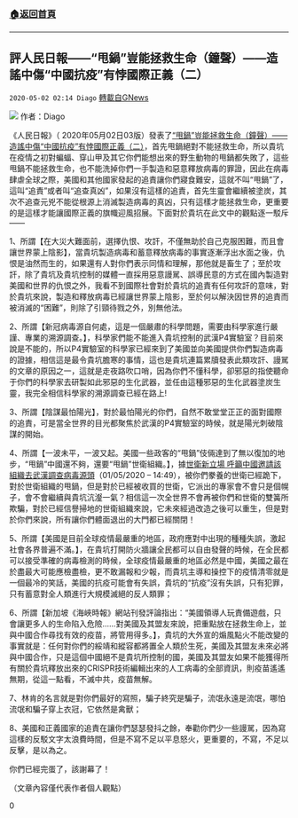 ###  [:house:返回首頁](https://github.com/ourhimalayas/txt)
---

## 評人民日報——“甩鍋”豈能拯救生命（鐘聲）——造謠中傷“中國抗疫”有悖國際正義（二）
`2020-05-02 02:14 Diago` [轉載自GNews](https://gnews.org/zh-hant/191781/)

![](https://s3.amazonaws.com/gnews-media-offload/wp-content/uploads/2020/05/02021051/WhatsApp_Image_2020-04-23_at_18.58.05.jpeg)
作者：Diago

《人民日報》（ 2020年05月02日03版）發表了[“甩鍋”豈能拯救生命（鐘聲）——造謠中傷“中國抗疫”有悖國際正義（二）](http://paper.people.com.cn/rmrb/html/2020-05/02/nw.D110000renmrb_20200502_2-03.htm)，首先甩鍋絕對不能拯救生命，所以貴坑在疫情之初對蝙蝠、穿山甲及其它你們能想出來的野生動物的甩鍋都失敗了，這些甩鍋不能拯救生命，也不能洗掉你們一手製造和惡意釋放病毒的罪證，因此在病毒肆虐全球之際，美國和其他國家發起的追責讓你們寢食難安，這就不叫“甩鍋”了，這叫“追責”或者叫“追查真凶”，如果沒有這樣的追責，首先生靈會繼續被塗炭，其次不追查元兇不能從根源上消滅製造病毒的真凶，只有這樣才能拯救生命，更重要的是這樣才能讓國際正義的旗幟迎風招展。下面對於貴坑在此文中的觀點逐一駁斥——

1、所謂【在大災大難面前，選擇仇恨、攻訐，不僅無助於自己克服困難，而且會讓世界蒙上陰影】，當貴坑製造病毒和蓄意釋放病毒的事實逐漸浮出水面之後，仇恨是油然而生的，如果還有人對你們表示同情和理解，那他就是畜生了；至於攻訐，除了貴坑及貴坑控制的媒體一直採用惡意謾駡、誤導民意的方式在國內製造對美國和世界的仇恨之外，我看不到國際社會對於貴坑的追責有任何攻訐的意味，對於貴坑來說，製造和釋放病毒已經讓世界蒙上陰影，至於何以解決因世界的追責而被消滅的“困難”，則除了引頸待戮之外，別無他法。

2、所謂【新冠病毒源自何處，這是一個嚴肅的科學問題，需要由科學家進行嚴謹、專業的溯源調查。】，科學家們能不能進入貴坑控制的武漢P4實驗室？目前來說是不能的，所以P4實驗室的科學家已經來到了美國並向美國提供你們製造病毒的證據，相信這是最令貴坑膽寒的事情，這也是貴坑連篇累牘發表此類攻訐、謾駡的文章的原因之一，這就是走夜路吹口哨，因為你們不懂科學，卻邪惡的指使聽命于你們的科學家去研製如此邪惡的生化武器，並任由這種邪惡的生化武器塗炭生靈，我完全相信科學家的溯源調查已經在路上!

3、所謂【陰謀最怕陽光】，對於最怕陽光的你們，自然不敢堂堂正正的面對國際的追責，可是當全世界的目光都聚焦於武漢的P4實驗室的時候，就是陽光刺破陰謀的開始。

4、所謂【一波未平，一波又起。美國一些政客的“甩鍋”伎倆達到了無以復加的地步，“甩鍋”中國還不夠，還要“甩鍋”世衛組織。】，據[世衛新立場 呼籲中國邀請該組織去武漢調查病毒源頭](http://www.rfi.fr/cn/%E7%94%9F%E6%80%81/20200501-%E4%B8%96%E5%8D%AB%E6%96%B0%E7%AB%8B%E5%9C%BA-%E5%91%BC%E5%90%81%E4%B8%AD%E5%9B%BD%E9%82%80%E8%AF%B7%E8%AF%A5%E7%BB%84%E7%BB%87%E5%8E%BB%E6%AD%A6%E6%B1%89%E8%B0%83%E6%9F%A5%E7%97%85%E6%AF%92%E6%BA%90%E5%A4%B4)（01/05/2020 – 14:49），被你們豢養的世衛已經跪下，對於世衛組織的甩鍋，但是對於已經被收買的世衛，它派出的專家會不會只是個幌子，會不會繼續與貴坑沆瀣一氣？相信這一次全世界不會再被你們和世衛的雙簧所欺騙，對於已經信譽掃地的世衛組織來說，它未來經過改造之後可以重生，但是對於你們來說，所有讓你們體面退出的大門都已經關閉！

5、所謂【美國是目前全球疫情最嚴重的地區，政府應對中出現的種種失誤，激起社會各界普遍不滿。】，在貴坑打開防火牆讓全民都可以自由發聲的時候，在全民都可以接受準確的病毒檢測的時候，全球疫情最嚴重的地區必然是中國，美國之最在於盡最大可能應檢盡檢，更不敢漏報和少報，而貴坑主導和操控下的疫情清零就是一個最冷的笑話，美國的抗疫可能會有失誤，貴坑的“抗疫”沒有失誤，只有犯罪，只有蓄意對全人類進行大規模滅絕的反人類罪；

6、所謂【新加坡《海峽時報》網站刊發評論指出：“美國領導人玩責備遊戲，只會讓更多人的生命陷入危險……對美國及其盟友來說，把重點放在拯救生命上，並與中國合作尋找有效的疫苗，將管用得多。】，貴坑的大外宣的煽風點火不能改變的事實就是：任何對你們的綏靖和縱容都將置全人類於生死，美國及其盟友未來必將與中國合作，只是這個中國絕不是貴坑所控制的國，美國及其盟友如果不能獲得所有關於貴坑釋放出來的CRISPR技術編輯出來的人工病毒的全部資訊，則疫苗遙遙無期，從這一點看，不滅中共，疫苗無解。

7、林肯的名言就是對你們最好的寫照，騙子終究是騙子，流氓永遠是流氓，哪怕流氓和騙子穿上衣冠，它依然是禽獸；

8、美國和正義國家的追責在讓你們瑟瑟發抖之餘，奉勸你們少一些謾駡，因為寫這樣的反駁文字太浪費時間，但是不寫不足以平息怒火，更重要的，不寫，不足以反擊，是以為之。

你們已經完蛋了，該謝幕了！

（文章內容僅代表作者個人觀點）

0

